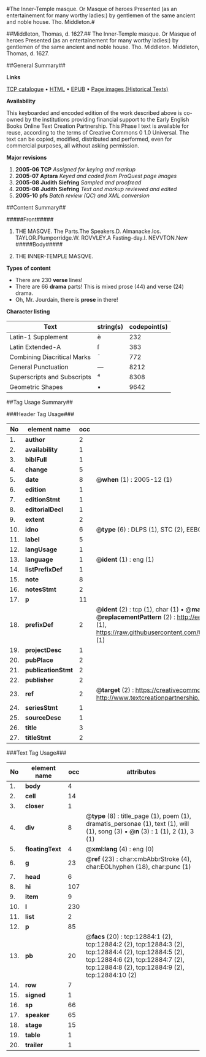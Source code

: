 #The Inner-Temple masque. Or Masque of heroes Presented (as an entertainement for many worthy ladies:) by gentlemen of the same ancient and noble house. Tho. Middleton.#

##Middleton, Thomas, d. 1627.##
The Inner-Temple masque. Or Masque of heroes Presented (as an entertainement for many worthy ladies:) by gentlemen of the same ancient and noble house. Tho. Middleton.
Middleton, Thomas, d. 1627.

##General Summary##

**Links**

[TCP catalogue](http://www.ota.ox.ac.uk/tcp/)  • 
[HTML](http://tei.it.ox.ac.uk/tcp/Texts-HTML/free/A07/A07503.html)  • 
[EPUB](http://tei.it.ox.ac.uk/tcp/Texts-EPUB/free/A07/A07503.epub) • 
[Page images (Historical Texts)](https://data.historicaltexts.jisc.ac.uk/view?pubId=eebo-99847823e&pageId=eebo-99847823e-12884-1)

**Availability**

This keyboarded and encoded edition of the
	       work described above is co-owned by the institutions
	       providing financial support to the Early English Books
	       Online Text Creation Partnership. This Phase I text is
	       available for reuse, according to the terms of Creative
	       Commons 0 1.0 Universal. The text can be copied,
	       modified, distributed and performed, even for
	       commercial purposes, all without asking permission.

**Major revisions**

1. __2005-06__ __TCP__ *Assigned for keying and markup*
1. __2005-07__ __Aptara__ *Keyed and coded from ProQuest page images*
1. __2005-08__ __Judith Siefring__ *Sampled and proofread*
1. __2005-08__ __Judith Siefring__ *Text and markup reviewed and edited*
1. __2005-10__ __pfs__ *Batch review (QC) and XML conversion*

##Content Summary##

#####Front#####

1. THE MASQVE.
The Parts.The Speakers.D. Almanacke.Ios. TAYLOR.Plumporridge.W. ROVVLEY.A Fasting-day.I. NEVVTON.New
#####Body#####

1. THE
INNER-TEMPLE
MASQVE.

**Types of content**

  * There are 230 **verse** lines!
  * There are 66 **drama** parts! This is mixed prose (44) and verse (24) drama.
  * Oh, Mr. Jourdain, there is **prose** in there!

**Character listing**


|Text|string(s)|codepoint(s)|
|---|---|---|
|Latin-1 Supplement|è|232|
|Latin Extended-A|ſ|383|
|Combining             Diacritical Marks|̄|772|
|General Punctuation|—|8212|
|Superscripts             and Subscripts|⁴|8308|
|Geometric Shapes|▪|9642|

##Tag Usage Summary##

###Header Tag Usage###

|No|element name|occ|attributes|
|---|---|---|---|
|1.|__author__|2||
|2.|__availability__|1||
|3.|__biblFull__|1||
|4.|__change__|5||
|5.|__date__|8| @__when__ (1) : 2005-12 (1)|
|6.|__edition__|1||
|7.|__editionStmt__|1||
|8.|__editorialDecl__|1||
|9.|__extent__|2||
|10.|__idno__|6| @__type__ (6) : DLPS (1), STC (2), EEBO-CITATION (1), PROQUEST (1), VID (1)|
|11.|__label__|5||
|12.|__langUsage__|1||
|13.|__language__|1| @__ident__ (1) : eng (1)|
|14.|__listPrefixDef__|1||
|15.|__note__|8||
|16.|__notesStmt__|2||
|17.|__p__|11||
|18.|__prefixDef__|2| @__ident__ (2) : tcp (1), char (1)  •  @__matchPattern__ (2) : ([0-9\-]+):([0-9IVX]+) (1), (.+) (1)  •  @__replacementPattern__ (2) : http://eebo.chadwyck.com/downloadtiff?vid=$1&page=$2 (1), https://raw.githubusercontent.com/textcreationpartnership/Texts/master/tcpchars.xml#$1 (1)|
|19.|__projectDesc__|1||
|20.|__pubPlace__|2||
|21.|__publicationStmt__|2||
|22.|__publisher__|2||
|23.|__ref__|2| @__target__ (2) : https://creativecommons.org/publicdomain/zero/1.0/ (1), http://www.textcreationpartnership.org/docs/. (1)|
|24.|__seriesStmt__|1||
|25.|__sourceDesc__|1||
|26.|__title__|3||
|27.|__titleStmt__|2||


###Text Tag Usage###

|No|element name|occ|attributes|
|---|---|---|---|
|1.|__body__|4||
|2.|__cell__|14||
|3.|__closer__|1||
|4.|__div__|8| @__type__ (8) : title_page (1), poem (1), dramatis_personae (1), text (1), will (1), song (3)  •  @__n__ (3) : 1 (1), 2 (1), 3 (1)|
|5.|__floatingText__|4| @__xml:lang__ (4) : eng (0)|
|6.|__g__|23| @__ref__ (23) : char:cmbAbbrStroke (4), char:EOLhyphen (18), char:punc (1)|
|7.|__head__|6||
|8.|__hi__|107||
|9.|__item__|9||
|10.|__l__|230||
|11.|__list__|2||
|12.|__p__|85||
|13.|__pb__|20| @__facs__ (20) : tcp:12884:1 (2), tcp:12884:2 (2), tcp:12884:3 (2), tcp:12884:4 (2), tcp:12884:5 (2), tcp:12884:6 (2), tcp:12884:7 (2), tcp:12884:8 (2), tcp:12884:9 (2), tcp:12884:10 (2)|
|14.|__row__|7||
|15.|__signed__|1||
|16.|__sp__|66||
|17.|__speaker__|65||
|18.|__stage__|15||
|19.|__table__|1||
|20.|__trailer__|1||
